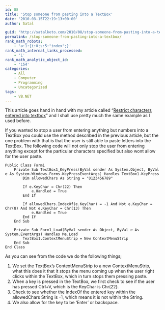 ```yaml
---
id: 88
title: 'Stop someone from pasting into a TextBox'
date: '2010-08-15T22:19:13+00:00'
author: Satal

guid: 'http://satalketo.com/2010/08/stop-someone-from-pasting-into-a-textbox/'
permalink: /stop-someone-from-pasting-into-a-textbox/
rank_math_robots:
    - 'a:1:{i:0;s:5:"index";}'
rank_math_internal_links_processed:
    - '1'
rank_math_analytic_object_id:
    - '154'
categories:
    - All
    - Computer
    - Programming
    - Uncategorized
tags:
    - VB.NET
---
```


This article goes hand in hand with my article called “[Restrict characters entered into textbox](https://samjenkins.com/restrict-characters-entered-into-textbox)” and I shall use pretty much the same example as I used before.

If you wanted to stop a user from entering anything but numbers into a TextBox you could use the method described in the previous article, but the one problem with that is that the user is still able to paste letters into the TextBox. The following code will not only stop the user from entering anything except for the particular characters specified but also wont allow for the user paste.

```vbnet
Public Class Form1
    Private Sub TextBox1_KeyPress(ByVal sender As System.Object, ByVal e As System.Windows.Forms.KeyPressEventArgs) Handles TextBox1.KeyPress
        Dim allowedChars As String = "0123456789"

        If e.KeyChar = Chr(22) Then
            e.Handled = True
        End If

        If allowedChars.IndexOf(e.KeyChar) = -1 And Not e.KeyChar = Chr(8) And Not e.KeyChar = Chr(13) Then
            e.Handled = True
        End If
    End Sub

    Private Sub Form1_Load(ByVal sender As Object, ByVal e As System.EventArgs) Handles Me.Load
        TextBox1.ContextMenuStrip = New ContextMenuStrip
    End Sub
End Class
```

As you can see from the code we do the following things;

1. We set the TextBox’s ContextMenuStrip to a new ContextMenuStrip, what this does it that it stops the menu coming up when the user right clicks within the TextBox, which in turn stops them pressing paste.
2. When a key is pressed in the TextBox, we first check to see if the user has pressed Ctrl+V, which is the KeyChar is Chr(22).
3. Check to see whether the IndexOf the entered key within the allowedChars String is -1, which means it is not within the String.
4. We also allow for the key to be ‘Enter’ or backspace.